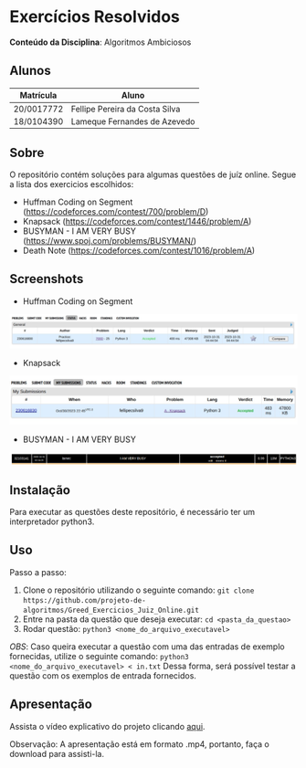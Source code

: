 # Exercícios Resolvidos

**Conteúdo da Disciplina**: Algoritmos Ambiciosos

## Alunos

|Matrícula | Aluno |
| -- | -- |
| 20/0017772  |  Fellipe Pereira da Costa Silva |
| 18/0104390  |  Lameque Fernandes de Azevedo |

## Sobre 

O repositório contém soluções para algumas questões de juíz online. Segue a lista dos exercicios escolhidos:

- Huffman Coding on Segment (https://codeforces.com/contest/700/problem/D)
- Knapsack (https://codeforces.com/contest/1446/problem/A)
- BUSYMAN - I AM VERY BUSY (https://www.spoj.com/problems/BUSYMAN/)
- Death Note (https://codeforces.com/contest/1016/problem/A)


## Screenshots

- Huffman Coding on Segment

![Huffman Coding on Segment](assets/huffman.jpeg)

- Knapsack

![Knapsack](assets/knapsack.jpeg)

- BUSYMAN - I AM VERY BUSY 

![BUSYMAN](assets/busyman.png)


## Instalação 
Para executar as questões deste repositório, é necessário ter um interpretador python3.

## Uso 

Passo a passo:
1. Clone o repositório utilizando o seguinte comando: ```git clone https://github.com/projeto-de-algoritmos/Greed_Exercicios_Juiz_Online.git```
2. Entre na pasta da questão que deseja executar: ```cd <pasta_da_questao>```
3. Rodar questão: ```python3 <nome_do_arquivo_executavel>```

*OBS*: Caso queira executar a questão com uma das entradas de exemplo fornecidas, utilize o seguinte comando: ```python3 <nome_do_arquivo_executavel> < in.txt``` 
Dessa forma, será possível testar a questão com os exemplos de entrada fornecidos.

## Apresentação

Assista o vídeo explicativo do projeto clicando [aqui](assets/apresentacao.mp4).

Observação: A apresentação está em formato .mp4, portanto, faça o download para assisti-la.
